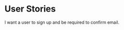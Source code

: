 # User Stories
<div class="highlight">
I want a user to sign up and be required to confirm email. 
</div>

<SCRIPT LANGUAGE="JavaScript">
// get the list of all highlight code blocks
const highlights = document.querySelectorAll("div.highlight")

highlights.forEach(div => {
  // create the copy button
  const copy = document.createElement("button")
  copy.innerHTML = "Copy"
  // add the event listener to each click
  copy.addEventListener("click", handleCopyClick)
  // append the copy button to each code block
  div.append(copy)
})t>